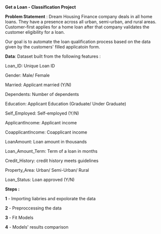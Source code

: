 **Get a Loan - Classification Project**

**Problem Statement** : Dream Housing Finance company deals in all home loans. They have a presence across all urban, semi-urban, and rural areas. Customer-first applies for a home loan after that company validates the customer eligibility for a loan. 

Our goal is to automate the loan qualification process based on the data given by the customers' filled applicatoin form. 

**Data**: Dataset built from the following features : 

Loan_ID: Unique Loan ID

Gender: 	Male/ Female

Married:	Applicant married (Y/N)

Dependents:	Number of dependents

Education: 	Applicant Education (Graduate/ Under Graduate)

Self_Employed:	Self-employed (Y/N)

ApplicantIncome:	Applicant income

CoapplicantIncome:	Coapplicant income

LoanAmount:	Loan amount in thousands

Loan_Amount_Term:	Term of a loan in months

Credit_History:	credit history meets guidelines

Property_Area:	Urban/ Semi-Urban/ Rural

Loan_Status:	Loan approved (Y/N)

**Steps :**

**1** -  Importing liabries and expolorate the data 

**2** -  Preproccessing the data 

**3** -  Fit Models

**4** -  Models' results comparison
